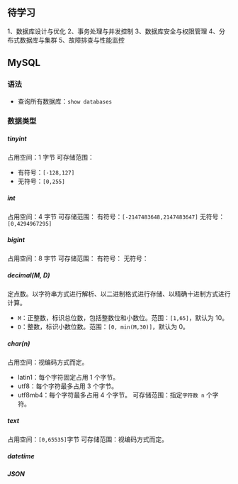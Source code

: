 ## 待学习
1、数据库设计与优化
2、事务处理与并发控制
3、数据库安全与权限管理
4、分布式数据库与集群
5、故障排查与性能监控
## MySQL
### 语法
- 查询所有数据库：`show databases`
### 数据类型
##### tinyint
占用空间：1 字节
可存储范围：
- 有符号：`[-128,127]`
- 无符号：`[0,255]`
##### int
占用空间：4 字节
可存储范围：
有符号：`[-2147483648,2147483647]`
无符号：`[0,4294967295]`
##### bigint
占用空间：8 字节
可存储范围：
有符号：
无符号：
##### decimal(M, D)
定点数。以字符串方式进行解析、以二进制格式进行存储、以精确十进制方式进行计算。
- `M`：正整数，标识总位数，包括整数位和小数位。范围：`[1,65]`，默认为 10。
- `D`：整数，标识小数位数。范围：`[0, min(M,30)]`，默认为 0。
##### char(n)
占用空间：视编码方式而定。
- latin1：每个字符固定占用 1 个字节。
- utf8：每个字符最多占用 3 个字节。
- utf8mb4：每个字符最多占用 4 个字节。
可存储范围：指定`字符数 n` 个字符。
##### text
占用空间：`[0,65535]`字节
可存储范围：视编码方式而定。

##### datetime
##### JSON
